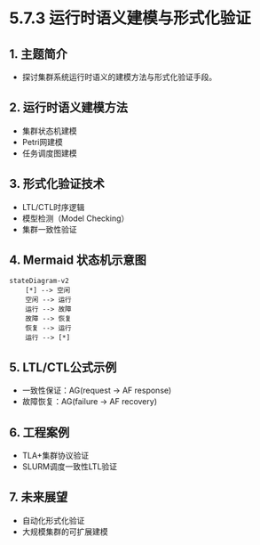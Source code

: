 # 5.7.3 运行时语义建模与形式化验证

## 1. 主题简介

- 探讨集群系统运行时语义的建模方法与形式化验证手段。

## 2. 运行时语义建模方法

- 集群状态机建模
- Petri网建模
- 任务调度图建模

## 3. 形式化验证技术

- LTL/CTL时序逻辑
- 模型检测（Model Checking）
- 集群一致性验证

## 4. Mermaid 状态机示意图

```mermaid
stateDiagram-v2
    [*] --> 空闲
    空闲 --> 运行
    运行 --> 故障
    故障 --> 恢复
    恢复 --> 运行
    运行 --> [*]
```

## 5. LTL/CTL公式示例

- 一致性保证：AG(request -> AF response)
- 故障恢复：AG(failure -> AF recovery)

## 6. 工程案例

- TLA+集群协议验证
- SLURM调度一致性LTL验证

## 7. 未来展望

- 自动化形式化验证
- 大规模集群的可扩展建模
